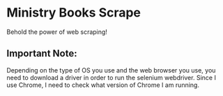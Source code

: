 # Ministry Books Scrape


Behold the power of web scraping!


## Important Note:

Depending on the type of OS you use and the web browser you use, you need to download a driver in order to run the selenium webdriver. Since I use Chrome, I need to check what version of Chrome I am running.
